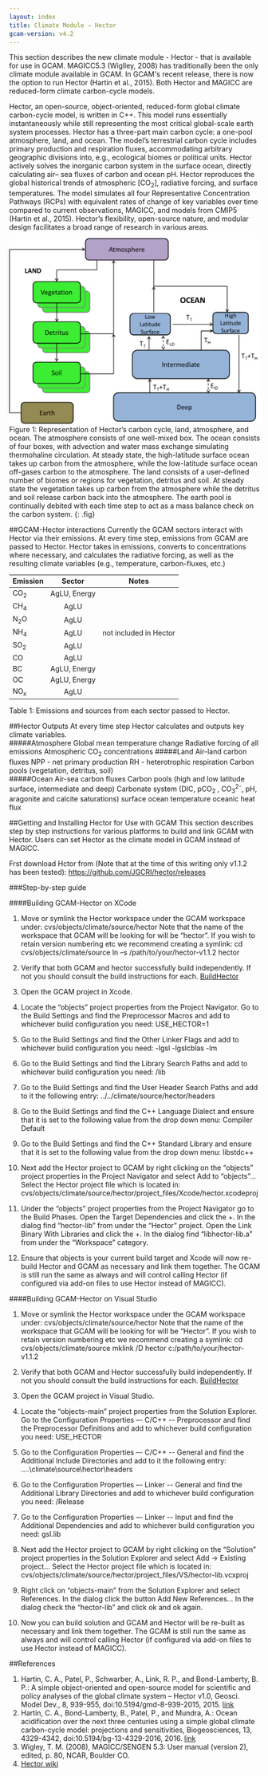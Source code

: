 ```yaml
---
layout: index
title: Climate Module – Hector	
gcam-version: v4.2
---
```


This section describes the new climate module - Hector - that is available for use in GCAM. MAGICC5.3 (Wiglley, 2008) has traditionally been the only climate module available in GCAM.  In GCAM's recent release, there is now the option to run Hector (Hartin et al., 2015).  Both Hector and MAGICC are reduced-form climate carbon-cycle models. 

Hector, an open-source, object-oriented, reduced-form global climate carbon-cycle model, is written in C++. This model runs essentially instantaneously while still representing the most critical global-scale earth system processes. Hector has a three-part main carbon cycle: a one-pool atmosphere, land, and ocean. The model’s terrestrial carbon cycle includes primary production and respiration fluxes, accommodating arbitrary geographic divisions into, e.g., ecological biomes or political units. Hector actively solves the inorganic carbon system in the surface ocean, directly calculating air– sea fluxes of carbon and ocean pH. Hector reproduces the global historical trends of atmospheric [CO<sub>2</sub>], radiative forcing, and surface temperatures. The model simulates all four Representative Concentration Pathways (RCPs) with equivalent rates of change of key variables over time compared to current observations, MAGICC, and models from CMIP5 (Hartin et al., 2015). Hector’s flexibility, open-source nature, and modular design facilitates a broad range of research in various areas. 

![Hector Carbon Cycle diagram](gcam-figs/hector_box_model.png)<br/>
Figure 1: Representation of Hector’s carbon cycle, land, atmosphere, and ocean. The atmosphere consists of one well-mixed box. The ocean consists of four boxes, with advection and water mass exchange simulating thermohaline circulation. At steady state, the high-latitude surface ocean takes up carbon from the atmosphere, while the low-latitude surface ocean off-gases carbon to the atmosphere. The land consists of a user-defined number of biomes or regions for vegetation, detritus and soil. At steady state the vegetation takes up carbon from the atmosphere while the detritus and soil release carbon back into the atmosphere. The earth pool is continually debited with each time step to act as a mass balance check on the carbon system. 
{: .fig}

##GCAM-Hector interactions
Currently the GCAM sectors interact with Hector via their emissions.  At every time step, emissions from GCAM are passed to Hector. Hector takes in emissions, converts to concentrations where necessary, and calculates the radiative forcing, as well as the resulting climate variables (e.g., temperature, carbon-fluxes, etc.)  

| Emission| Sector  | Notes |
| ------- |:-------:| :------: |
| CO<sub>2</sub>     | AgLU, Energy  | |
| CH<sub>4</sub>     | AgLU    | |
| N<sub>2</sub>O 	  | AgLU    | |
| NH<sub>4</sub>     | AgLU    | not included in Hector |
| SO<sub>2</sub>    | AgLU    | |
| CO 	  | AgLU    |         |
| BC      | AgLU, Energy    | |
| OC      | AgLU, Energy    ||
| NO<sub>x</sub> 	  | AgLU    | |
Table 1: Emissions and sources from each sector passed to Hector. 

##Hector Outputs
At every time step Hector calculates and outputs key climate variables.  
#####Atmosphere
Global mean temperature change
Radiative forcing of all emissions
Atmospheric CO<sub>2</sub> concentrations
#####Land
Air-land carbon fluxes
NPP - net primary production
RH - heterotrophic respiration
Carbon pools (vegetation, detritus, soil)	
#####Ocean
Air-sea carbon fluxes
Carbon pools (high and low latitude surface, intermediate and deep)
Carbonate system (DIC, pCO<sub>2 </sub>, CO<sub>3</sub><sup>2-</sup>, pH, aragonite and calcite saturations)
surface ocean temperature
oceanic heat flux

##Getting and Installing Hector for Use with GCAM
This section describes step by step instructions for various platforms to build and link GCAM with Hector.  Users can set Hector as the climate model in GCAM instead of MAGICC.

Frst download Hctor from (Note that at the time of this writing only v1.1.2 has been tested): https://github.com/JGCRI/hector/releases

###Step-by-step guide

####Building GCAM-Hector on XCode

1. Move or symlink the Hector workspace under the GCAM workspace under:
cvs/objects/climate/source/hector 
Note that the name of the workspace that GCAM will be looking for will be “hector”.  If you wish to retain version numbering etc we recommend creating a symlink:
cd  cvs/objects/climate/source
ln –s /path/to/your/hector-v1.1.2 hector

2. Verify that both GCAM and hector successfully build independently.  If not you should consult the build instructions for each. [BuildHector](https://github.com/JGCRI/hector/wiki/BuildHector)

3. Open the GCAM project in Xcode.

4. Locate the “objects” project properties from the Project Navigator.
Go to the Build Settings and find the Preprocessor Macros and add to whichever build configuration you need:
USE_HECTOR=1

5. Go to the Build Settings and find the Other Linker Flags and add to whichever build configuration you need:
-lgsl
-lgslcblas
-lm

6. Go to the Build Settings and find the Library Search Paths and add to whichever build configuration you need:
<path to gsl install>/lib

7. Go to the Build Settings and find the User Header Search Paths and add to it the following entry:
../../climate/source/hector/headers

8. Go to the Build Settings and find the C++ Language Dialect and ensure that it is set to the following value from the drop down menu:
Compiler Default

9. Go to the Build Settings and find the C++ Standard Library and ensure that it is set to the following value from the drop down menu:
libstdc++ 

10. Next add the Hector project to GCAM by right clicking on the “objects” project properties in the Project Navigator and select Add to “objects”…
Select the Hector project file which is located in:
cvs/objects/climate/source/hector/project_files/Xcode/hector.xcodeproj

11. Under the “objects” project properties from the Project Navigator go to the Build Phases.
Open the Target Dependencies and click the +.  In the dialog find “hector-lib” from under the “Hector” project.
Open the Link Binary With Libraries and click the +.  In the dialog find “libhector-lib.a” from under the “Workspace” category.

12. Ensure that objects is your current build target and Xcode will now re-build Hector and GCAM as necessary and link them together.  The GCAM is still run the same as always and will control calling Hector (if configured via add-on files to use Hector instead of MAGICC).

####Building GCAM-Hector on Visual Studio
1.  Move or symlink the Hector workspace under the GCAM workspace under:
cvs/objects/climate/source/hector 
Note that the name of the workspace that GCAM will be looking for will be “Hector”.  If you wish to retain version numbering etc we recommend creating a symlink:
cd  cvs/objects/climate/source
mklink /D  hector c:/path/to/your/hector-v1.1.2

2. Verify that both GCAM and Hector successfully build independently.  If not you should consult the build instructions for each. [BuildHector](https://github.com/JGCRI/hector/wiki/BuildHector)

3. Open the GCAM project in Visual Studio.

4. Locate the “objects-main” project properties from the Solution Explorer.
Go to the Configuration Properties –- C/C++ -- Preprocessor and find the Preprocessor Definitions and add to whichever build configuration you need:
USE_HECTOR

5. Go to the Configuration Properties –- C/C++ -- General and find the Additional Include Directories and add to it the following entry:
..\..\climate\source\hector\headers

6. Go to the Configuration Properties –- Linker -- General and find the Additional Library Directories and add to whichever build configuration you need:
<path to gsl install>/Release

7. Go to the Configuration Properties –- Linker -- Input and find the Additional Dependencies and add to whichever build configuration you need:
gsl.lib

8. Next add the Hector project to GCAM by right clicking on the “Solution” project properties in the Solution Explorer and select Add -> Existing project…
Select the Hector project file which is located in:
cvs/objects/climate/source/hector/project_files/VS/hector-lib.vcxproj

9. Right click on “objects-main” from the Solution Explorer and select References.
In the dialog click the button Add New References…  In the dialog check the “hector-lib” and click ok and ok again.

10. Now you can build solution and GCAM and Hector will be re-built as necessary and link them together.  The GCAM is still run the same as always and will control calling Hector (if configured via add-on files to use Hector instead of MAGICC).

##References
1. Hartin, C. A., Patel, P., Schwarber, A., Link, R. P., and Bond-Lamberty, B. P.: A simple object-oriented and open-source model for scientific and policy analyses of the global climate system – Hector v1.0, Geosci. Model Dev., 8, 939-955, doi:10.5194/gmd-8-939-2015, 2015. [link](http://www.geosci-model-dev.net/8/939/2015/)
2. Hartin, C. A., Bond-Lamberty, B., Patel, P., and Mundra, A.: Ocean acidification over the next three centuries using a simple global climate carbon-cycle model: projections and sensitivities, Biogeosciences, 13, 4329-4342, doi:10.5194/bg-13-4329-2016, 2016. [link](http://www.biogeosciences.net/13/4329/2016/bg-13-4329-2016.html)
3. Wigley, T. M. (2008), MAGICC/SENGEN 5.3: User manual (version 2), edited, p. 80, NCAR, Boulder CO.
4. [Hector wiki](https://github.com/JGCRI/hector/wiki)

